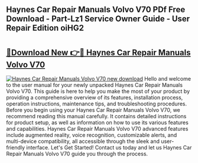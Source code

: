 ## Haynes Car Repair Manuals Volvo V70 PDf Free Download - Part-Lz1 Service Owner Guide - User Repair Edition oiHG2

# <h2><a href="http://bc75234.oget.top/?id=Haynes+Car+Repair+Manuals+Volvo+V70">🔗Download New 👉🔴 Haynes Car Repair Manuals Volvo V70</a></h2>

[![Haynes Car Repair Manuals Volvo V70 new download](https://i.imgur.com/5g1atiW.png)](http://bc75234.oget.top/?id=Haynes+Car+Repair+Manuals+Volvo+V70)
Hello and welcome to the user manual for your newly unpacked Haynes Car Repair Manuals Volvo V70. This guide is here to help you make the most of your product by providing a comprehensive overview of its features, installation process, operation instructions, maintenance tips, and troubleshooting procedures. Before you begin using your Haynes Car Repair Manuals Volvo V70, we recommend reading this manual carefully. It contains detailed instructions for product setup, as well as information on how to use its various features and capabilities. Haynes Car Repair Manuals Volvo V70 advanced features include augmented reality, voice recognition, customizable alerts, and multi-device compatibility, all accessible through the sleek and user-friendly interface. Let's Get Started! Contact us today and let us Haynes Car Repair Manuals Volvo V70 guide you through the process.
